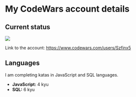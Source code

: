 # My CodeWars account details   

## Current status  
<img src="https://www.codewars.com/users/Szfinx5/badges/large">  

Link to the account: https://www.codewars.com/users/Szfinx5  

## Languages  
I am completing katas in JavaScript and SQL languages.  
 - **JavaScript:** 4 kyu  
 - **SQL:** 6 kyu   
